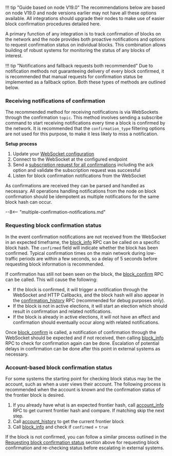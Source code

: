 !!! tip "Guide based on node V19.0"
	The recommendations below are based on node V19.0 and node versions earlier may not have all these options available. All integrations should upgrade their nodes to make use of easier block confirmation procedures detailed here.

A primary function of any integration is to track confirmation of blocks on the network and the node provides both proactive notifications and options to request confirmation status on individual blocks. This combination allows building of robust systems for monitoring the status of any blocks of interest. 

!!! tip "Notifications and fallback requests both recommended"
	Due to notification methods not guaranteeing delivery of every block confirmed, it is recommended that manual requests for confirmation status be implemented as a fallback option. Both these types of methods are outlined below.

### Receiving notifications of confirmation

The recommended method for receiving notifications is via WebSockets through the confirmation `topic`. This method involves sending a subscribe command to start receiving notifications every time a block is confirmed by the network. It is recommended that the `confirmation_type` filtering options are not used for this purpose, to make it less likely to miss a notification.

**Setup process**

1. Update your [WebSocket configuration](/running-a-node/configuration/#websocket)
1. Connect to the WebSocket at the configured endpoint
1. Send a [subscription request for all confirmations](/integration-guides/advanced/#confirmations) including the ack option and validate the subscription request was successful
1. Listen for block confirmation notifications from the WebSocket

As confirmations are received they can be parsed and handled as necessary. All operations handling notifications from the node on block confirmation should be idempotent as multiple notifications for the same block hash can occur.

--8<-- "multiple-confirmation-notifications.md"

### Requesting block confirmation status

In the event confirmation notifications are not received from the WebSocket in an expected timeframe, the [block_info](/commands/rpc-protocol#block_info) RPC can be called on a specific block hash. The `confirmed` field will indicate whether the block has been confirmed. Typical confirmation times on the main network during low-traffic periods are within a few seconds, so a delay of 5 seconds before requesting block information is recommended.

If confirmation has still not been seen on the block, the [block_confirm](/commands/rpc-protocol#block_confirm) RPC can be called. This will cause the following:

* If the block is confirmed, it will trigger a notification through the WebSocket and HTTP Callbacks, and the block hash will also appear in the [confirmation_history](/commands/rpc-protocol/#confirmation_history) RPC (recommended for debug purposes only).
* If the block is not in active elections, it will start an election which should result in confirmation and related notifications.
* If the block is already in active elections, it will not have an effect and confirmation should eventually occur along with related notifications.

Once [block_confirm](/commands/rpc-protocol#block_confirm) is called, a notification of confirmation through the WebSocket should be expected and if not received, then calling [block_info](/commands/rpc-protocol#block_info) RPC to check for confirmation again can be done. Escalation of potential delays in confirmation can be done after this point in external systems as necessary.

### Account-based block confirmation status

For some systems the starting point for checking block status may be the account, such as when a user views their account. The following process is recommended when the account is known and the confirmation status of the frontier block is desired.

1. If you already have what is an expected frontier hash, call [account_info](/commands/rpc-protocol/#account_info) RPC to get current frontier hash and compare. If matching skip the next step.
1. Call [account_history](/commands/rpc-protocol/#account_history) to get the current frontier block
1. Call [block_info](/commands/rpc-protocol#block_info) and check if `confirmed` = `true`

If the block is not confirmed, you can follow a similar process outlined in the [Requesting block confirmation status](#requesting-block-confirmation-status) section above for requesting block confirmation and re-checking status before escalating in external systems.